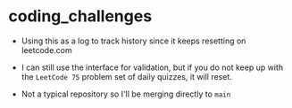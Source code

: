 # coding_challenges

- Using this as a log to track history since it keeps resetting on leetcode.com

- I can still use the interface for validation, but if you do not keep up with the `LeetCode 75` problem set of daily quizzes, it will reset.

- Not a typical repository so I'll be merging directly to `main`